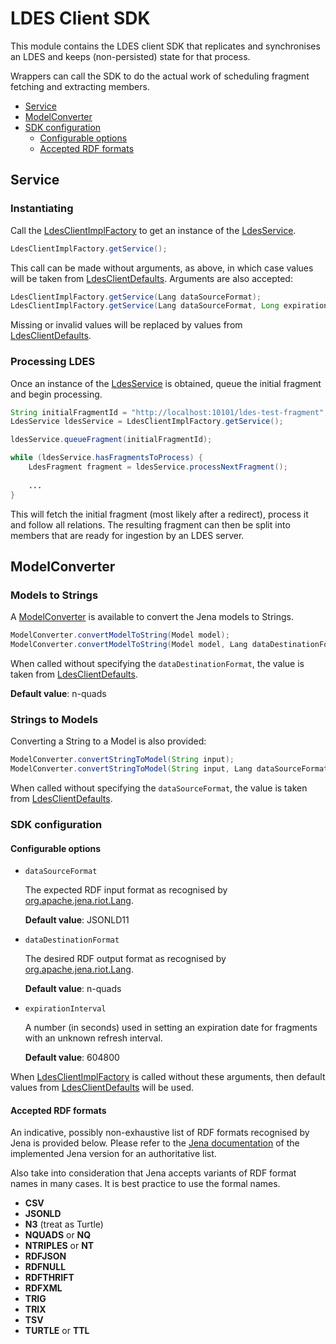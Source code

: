 # LDES Client SDK

This module contains the LDES client SDK that replicates and synchronises an LDES and keeps (non-persisted) state for that process.

Wrappers can call the SDK to do the actual work of scheduling fragment fetching and extracting members.

- [Service](#service)
- [ModelConverter](#modelconverter)
- [SDK configuration](#sdk-configuration)
    - [Configurable options](#configurable-options)
    - [Accepted RDF formats](#accepted-rdf-formats)

## Service

### Instantiating

Call the [LdesClientImplFactory](src/main/java/be/vlaanderen/informatievlaanderen/ldes/client/LdesClientImplFactory.java) to get an instance of the [LdesService](src/main/java/be/vlaanderen/informatievlaanderen/ldes/client/services/LdesServiceImpl.java).

```java
LdesClientImplFactory.getService();
```

This call can be made without arguments, as above, in which case values will be taken from [LdesClientDefaults](src/main/java/be/vlaanderen/informatievlaanderen/ldes/client/LdesClientDefaults.java). Arguments are also accepted:

```java
LdesClientImplFactory.getService(Lang dataSourceFormat);
LdesClientImplFactory.getService(Lang dataSourceFormat, Long expirationInterval);
```


Missing or invalid values will be replaced by values from [LdesClientDefaults](src/main/java/be/vlaanderen/informatievlaanderen/ldes/client/LdesClientDefaults.java).

### Processing LDES

Once an instance of the [LdesService](src/main/java/be/vlaanderen/informatievlaanderen/ldes/client/services/LdesServiceImpl.java) is obtained, queue the initial fragment and begin processing.

```java
String initialFragmentId = "http://localhost:10101/ldes-test-fragment";
LdesService ldesService = LdesClientImplFactory.getService();

ldesService.queueFragment(initialFragmentId);

while (ldesService.hasFragmentsToProcess) {
	LdesFragment fragment = ldesService.processNextFragment();
	
	...
}
```

This will fetch the initial fragment (most likely after a redirect), process it and follow all relations. The resulting fragment can then be split into members that are ready for ingestion by an LDES server.


## ModelConverter

### Models to Strings

A [ModelConverter](src/main/java/be/vlaanderen/informatievlaanderen/ldes/client/converters/ModelConverter.java) is available to convert the Jena models to Strings.

```java
ModelConverter.convertModelToString(Model model);
ModelConverter.convertModelToString(Model model, Lang dataDestinationFormat);
```

When called without specifying the `dataDestinationFormat`, the value is taken from [LdesClientDefaults](src/main/java/be/vlaanderen/informatievlaanderen/ldes/client/LdesClientDefaults.java).

**Default value**: n-quads

### Strings to Models

Converting a String to a Model is also provided:

```java
ModelConverter.convertStringToModel(String input);
ModelConverter.convertStringToModel(String input, Lang dataSourceFormat);
```

When called without specifying the `dataSourceFormat`, the value is taken from [LdesClientDefaults](src/main/java/be/vlaanderen/informatievlaanderen/ldes/client/LdesClientDefaults.java).

### SDK configuration


#### Configurable options

- `dataSourceFormat`
  
  The expected RDF input format as recognised by [org.apache.jena.riot.Lang](https://javadoc.io/doc/org.apache.jena/jena-arq/4.6.1/org.apache.jena.arq/org/apache/jena/riot/Lang.html).

  **Default value**: JSONLD11

- `dataDestinationFormat`
  
  The desired RDF output format as recognised by [org.apache.jena.riot.Lang](https://javadoc.io/doc/org.apache.jena/jena-arq/4.6.1/org.apache.jena.arq/org/apache/jena/riot/Lang.html).

  **Default value**: n-quads

- `expirationInterval`

  A number (in seconds) used in setting an expiration date for fragments with an unknown refresh interval.

  **Default value**: 604800


When [LdesClientImplFactory](src/main/java/be/vlaanderen/informatievlaanderen/ldes/client/LdesClientImplFactory.java) is called without these arguments, then default values from [LdesClientDefaults](src/main/java/be/vlaanderen/informatievlaanderen/ldes/client/LdesClientDefaults.java) will be used.

#### Accepted RDF formats

An indicative, possibly non-exhaustive list of RDF formats recognised by Jena is provided below.
Please refer to the [Jena documentation](https://javadoc.io/doc/org.apache.jena/jena-arq/4.6.1/org.apache.jena.arq/org/apache/jena/riot/Lang.html) of the implemented Jena version for an authoritative list.

Also take into consideration that Jena accepts variants of RDF format names in many cases. It is best practice to use the formal names.

- **CSV**
- **JSONLD**
- **N3** (treat as Turtle)
- **NQUADS** or **NQ**
- **NTRIPLES** or **NT**
- **RDFJSON**
- **RDFNULL**
- **RDFTHRIFT**
- **RDFXML**
- **TRIG**
- **TRIX**
- **TSV**
- **TURTLE** or **TTL**
